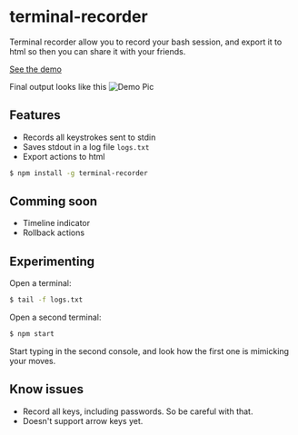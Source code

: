 terminal-recorder
============

Terminal recorder allow you to record your bash session, and export it to html so then you can share it with your friends.

[See the demo](http://cortezcristian.com/terminal-recorder/)

Final output looks like this
![Demo Pic](https://raw.githubusercontent.com/cortezcristian/terminal-recorder/master/pics/demo.png)

## Features

* Records all keystrokes sent to stdin
* Saves stdout in a log file `logs.txt`
* Export actions to html

```bash
$ npm install -g terminal-recorder 
```

## Comming soon
* Timeline indicator
* Rollback actions

## Experimenting

Open a terminal:

```bash
$ tail -f logs.txt
```

Open a second terminal:
```bash
$ npm start
```

Start typing in the second console, and look how the first one is mimicking your moves.



## Know issues

* Record all keys, including passwords. So be careful with that.
* Doesn't support arrow keys yet.
